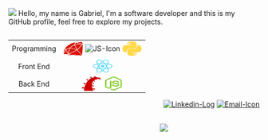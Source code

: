<!-- Presentation Message -->
<p align="left">
  <img src="https://github.com/wesleyallan/wesleyallan/blob/main/hi.gif?raw=true" width="25px" /> Hello, my name is Gabriel, I'm a software developer and this is my GitHub profile, feel free to explore my projects.
</p>

<!-- Skills Table -->
<table align="left">
  <tbody>
    <tr>
      <td align="center">Programming</td>
      <td align="center">
        <img align="center" alt="Ruby-Icon" height="30" width="40"
          src="https://raw.githubusercontent.com/devicons/devicon/master/icons/ruby/ruby-plain.svg">
        <img align="center" alt="JS-Icon" height="30" width="40"
          src="https://raw.githubusercontent.com/jmnote/z-icons/master/svg/javascript.svg">
        <img align="center" alt="Python-Icon" height="30" width="40"
          src="https://raw.githubusercontent.com/devicons/devicon/master/icons/python/python-plain.svg">
      </td>
    </tr>
    <tr>
      <td align="center">Front End</td>
      <td align="center">
        <img align="center" alt="React-Icon" height="30" width="40"
          src="https://raw.githubusercontent.com/devicons/devicon/master/icons/react/react-original.svg">
      </td>
    </tr>
    <tr>
      <td align="center">Back End</td>
      <td align="center">
        <img align="center" alt="RubyOnRails-Icon" height="30" width="40"
          src="https://raw.githubusercontent.com/devicons/devicon/master/icons/rails/rails-plain.svg">
        <img align="center" alt="Node-Icon" height="30" width="40"    
          src="https://raw.githubusercontent.com/devicons/devicon/master/icons/nodejs/nodejs-original.svg">
      </td>
    <tr>
  </tbody>
</table>

<!-- Social Media -->
<div align="right">
  <a href="https://www.linkedin.com/in/gabriel-bortolote/"><img src="https://img.shields.io/badge/-LinkedIn-%230077B5?style=for-the-badge&logo=linkedin&logoColor=white" alt="Linkedin-Log"></a>
  <a href = "mailto:gbortolote@gmail.com"><img src="https://img.shields.io/badge/-Email-%23333?style=for-the-badge&logo=gmail&logoColor=white" alt="Email-Icon"></a>
</div> <br>

<!-- Gif -->
<img align="right" width="200"
     src="https://media4.giphy.com/media/YNYSyuGCHT7he/giphy.gif?cid=ecf05e47ahvstmmlgusa4kb9ll3ebfnoxge6lpxiyw05w31b&ep=v1_gifs_search&rid=giphy.gif&ct=g">
